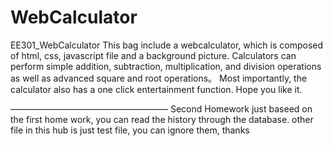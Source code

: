 # WebCalculator
EE301_WebCalculator
This bag include a webcalculator, which is composed of html, css, javascript file and a background picture.
Calculators can perform simple addition, subtraction, multiplication, and division operations as well as advanced square and root operations。
Most importantly, the calculator also has a one click entertainment function.
Hope you like it.

——————————————————
Second Homework
just baseed on the first home work, you can read the history through the database.
other file in this hub is just test file, you can ignore them, thanks  
